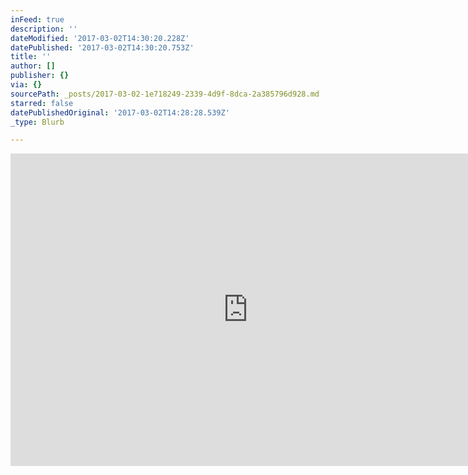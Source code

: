```yaml
---
inFeed: true
description: ''
dateModified: '2017-03-02T14:30:20.228Z'
datePublished: '2017-03-02T14:30:20.753Z'
title: ''
author: []
publisher: {}
via: {}
sourcePath: _posts/2017-03-02-1e718249-2339-4d9f-8dca-2a385796d928.md
starred: false
datePublishedOriginal: '2017-03-02T14:28:28.539Z'
_type: Blurb

---
```

<iframe src="https://docs.google.com/forms/d/e/1FAIpQLScdOVsi3x4G0Lhj3_OM6jahpukJaGd1BQo7SdDcZ_cg58LITg/viewform?embedded=true" width="760" height="500" frameborder="0" marginheight="0" marginwidth="0">Učitavanje...</iframe>